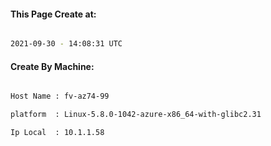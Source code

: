 
   
#### This Page Create at:

```bash

2021-09-30 - 14:08:31 UTC

```

#### Create By Machine:

```bash

Host Name : fv-az74-99

platform  : Linux-5.8.0-1042-azure-x86_64-with-glibc2.31

Ip Local  : 10.1.1.58

```


